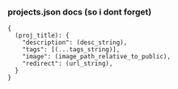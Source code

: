 ### projects.json docs (so i dont forget)

```
{
  (proj_title): {
    "description": (desc_string),
    "tags": [(...tags_string)],
    "image": (image_path_relative_to_public),
    "redirect": (url_string),
  }
}
```
